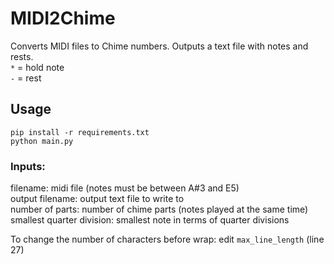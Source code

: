 # MIDI2Chime
Converts MIDI files to Chime numbers. Outputs a text file with notes and rests.   
`*` = hold note  
`-` = rest

## Usage
`pip install -r requirements.txt`  
`python main.py`

### Inputs:  
filename: midi file (notes must be between A#3 and E5)  
output filename: output text file to write to  
number of parts: number of chime parts (notes played at the same time)
smallest quarter division: smallest note in terms of quarter divisions  

To change the number of characters before wrap: edit `max_line_length` (line 27)

